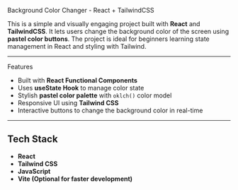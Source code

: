 Background Color Changer - React + TailwindCSS

This is a simple and visually engaging project built with **React** and **TailwindCSS**. It lets users change the background color of the screen using **pastel color buttons**. The project is ideal for beginners learning state management in React and styling with Tailwind.

---
 Features

-  Built with **React Functional Components**
-  Uses **useState Hook** to manage color state
-  Stylish **pastel color palette** with `oklch()` color model
-  Responsive UI using **Tailwind CSS**
-  Interactive buttons to change the background color in real-time

---

##  Tech Stack

- **React**
- **Tailwind CSS**
- **JavaScript**
- **Vite (Optional for faster development)**


